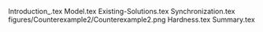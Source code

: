 Introduction_.tex
Model.tex
Existing-Solutions.tex
Synchronization.tex
figures/Counterexample2/Counterexample2.png
Hardness.tex
Summary.tex
  
  
  